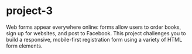 # project-3
Web forms appear everywhere online: forms allow users to order books, sign up for websites, and post to Facebook. This project challenges you to build a responsive, mobile-first registration form using a variety of HTML form elements.
